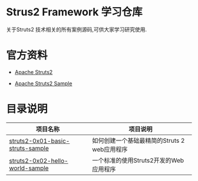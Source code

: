 # Strus2 Framework 学习仓库

关于Struts2 技术相关的所有案例源码,可供大家学习研究使用.

# 官方资料

- [Apache Struts2](https://struts.apache.org/)

- [Apache Struts2 Sample](https://github.com/apache/struts-examples)

# 目录说明

|项目名称|项目说明|
|--|--|
|[struts2-0x01-basic-struts-sample](https://github.com/geekxingyun/JavaEE-Framework-Sample/tree/master/Struts2-Sample/struts2-0x01-basic-struts-sample)|如何创建一个基础最精简的Struts 2 web应用程序|
|[struts2-0x02-hello-world-sample](https://github.com/geekxingyun/JavaEE-Framework-Sample/tree/master/Struts2-Sample/struts2-0x02-hello-world-sample)|一个标准的使用Struts2开发的Web应用程序|
